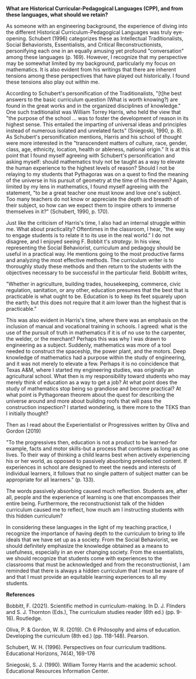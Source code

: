   

**What are Historical Curricular-Pedagogical Languages (CPP), and from these languages, what should we retain?**

As someone with an engineering background, the experience of diving into the different Historical Curriculum-Pedagogical Languages was truly eye-opening. Schubert (1996) categorizes these as Intellectual Traditionalists, Social Behaviorists, Essentialists, and Critical Reconstructionists, personifying each one in an equally amusing yet profound "conversation" among these languages (p. 169). However, I recognize that my perspective may be somewhat limited by my background, particularly my focus on mathematics. It is also evident from his writings that there are inherent tensions among these perspectives that have played out historically. I found these tensions also play out within me.

According to Schubert's personification of the Traditionalists, "[t]he best answers to the basic curriculum question (What is worth knowing?) are found in the great works and in the organized disciplines of knowledge." One such traditionalist was William Torrey Harris, who held the view that "the purpose of the school ... was to foster the development of reason in its highest sense. This entailed the imparting of universal ideas and principles instead of numerous isolated and unrelated facts" (Sniegoski, 1990, p. 8). As Schubert's personification mentions, Harris and his school of thought were more interested in the "transcendent matters of culture, race, gender, class, age, ethnicity, location, health or ableness, national origin." It is at this point that I found myself agreeing with Schubert's personification and asking myself: should mathematics truly not be taught as a way to elevate the human experience to the highest levels of reason? Should I not be relaying to my students that Pythagoras was on a quest to find the meaning of the universe in his pursuit of geometry at the time of his theorem? Again, limited by my lens in mathematics, I found myself agreeing with the statement, "to be a great teacher one must know and love one's subject. Too many teachers do not know or appreciate the depth and breadth of their subject, so how can we expect them to inspire others to immerse themselves in it?" (Schubert, 1990, p. 170). 

Just like the criticism of Harris's time, I also had an internal struggle within me. What about practicality? Oftentimes in the classroom, I hear, "the way to engage students is to relate it to its use in the real world." I do not disagree, and I enjoyed seeing F. Bobbit t's _strategy_. In his view, representing the Social Behaviorist, curriculum and pedagogy should be useful in a practical way. He mentions going to the most productive farms and analyzing the most effective methods. The curriculum writer is to thoroughly study these methods and then return to the students with the objectives necessary to be successful in the particular field. Bobbitt writes, 

"Whether in agriculture, building trades, housekeeping, commerce, civic regulation, sanitation, or any other, education presumes that the best that is practicable is what ought to be. Education is to keep its feet squarely upon the earth; but this does not require that it aim lower than the highest that is practicable." 

This was also evident in Harris's time, where there was an emphasis on the inclusion of manual and vocational training in schools. I agreed: what is the use of the pursuit of truth in mathematics if it is of no use to the carpenter, the welder, or the merchant? Perhaps this was why I was drawn to engineering as a subject. Suddenly, mathematics was more of a tool needed to construct the spaceship, the power plant, and the motors. Deep knowledge of mathematics had a purpose within the study of engineering, and it was not merely to elevate a few. Perhaps it is no coincidence that Texas A&M, where I started my engineering studies, was originally an agricultural school. What then is my responsibility toward students who may merely think of education as a way to get a job? At what point does the study of mathematics stop being so grandiose and become practical? At what point is Pythagorean theorem about the quest for describing the universe around and more about building roofs that will pass the construction inspection? I started wondering, is there more to the TEKS than I initially thought? 

Then as I read about the Experientialist or Progressives written by Oliva and Gordon (2019)

"To the progressives then, education is not a product to be learned-for example, facts and motor skills-but a process that continues as long as one lives. To their way of thinking a child learns best when actively experiencing his or her world, as opposed to passively absorbing preselected content. If experiences in school are designed to meet the needs and interests of individual learners, it follows that no single pattern of subject matter can be appropriate for all learners." (p. 133).

The words passively absorbing caused much reflection. Students are, after all, people and the experience of learning is one that encompasses their entire being. Furthermore, the reconstructionist talk of the hidden curriculum caused me to reflect, how much am I instructing students with this hidden curriculum? 

In considering these languages in the light of my teaching practice, I recognize the importance of having depth to the curriculum to bring to life ideals that we have set up as a society. From the Social Behaviorist, we should definitely emphasize the knowledge obtained as a means to usefulness, especially in an ever changing society. From the essentialists, we should recognize that students come with experiences to the classrooms that must be acknowledged and from the reconstructionist, I am reminded that there is always a hidden curriculum that I must be aware of and that I must provide an equitable learning experiences to all my students. 

**References**

Bobbitt, F. (2021). Scientific method in curriculum-making. In D. J. Flinders and S. J. Thornton (Eds.), The curriculum studies reader (6th ed.) (pp. 9-16). Routledge.

Oliva, P. & Gordon, W. R. (2019). Ch 6 Philosophy and aims of education. Developing the curriculum (8th ed.) (pp. 118-148). Pearson.

Schubert, W. H. (1996). Perspectives on four curriculum traditions. Educational Horizons, 74(4), 169-176

Sniegoski, S. J. (1990). William Torrey Harris and the academic school. Educational Resources Information Center.